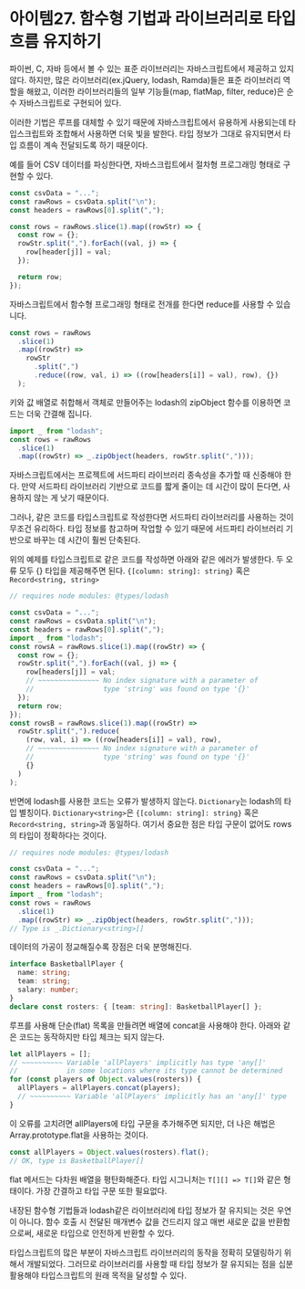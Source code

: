 # 아이템27. 함수형 기법과 라이브러리로 타입 흐름 유지하기

파이썬, C, 자바 등에서 볼 수 있는 표준 라이브러리는 자바스크립트에서 제공하고 있지 않다.
하지만, 많은 라이브러리(ex.jQuery, lodash, Ramda)들은 표준 라이브러리 역할을 해왔고,
이러한 라이브러리들의 일부 기능들(map, flatMap, filter, reduce)은 순수 자바스크립트로 구현되어 있다.

이러한 기법은 루프를 대체할 수 있기 때문에 자바스크립트에서 유용하게 사용되는데 타입스크립트와 조합해서 사용하면 더욱 빛을 발한다.
타입 정보가 그대로 유지되면서 타입 흐름이 계속 전달되도록 하기 때문이다.

예를 들어 CSV 데이터를 파싱한다면, 자바스크립트에서 절차형 프로그래밍 형태로 구현할 수 있다.

```js
const csvData = "...";
const rawRows = csvData.split("\n");
const headers = rawRows[0].split(",");

const rows = rawRows.slice(1).map((rowStr) => {
  const row = {};
  rowStr.split(",").forEach((val, j) => {
    row[header[j]] = val;
  });

  return row;
});
```

자바스크립트에서 함수형 프로그래밍 형태로 전개를 한다면 reduce를 사용할 수 있습니다.

```js
const rows = rawRows
  .slice(1)
  .map((rowStr) =>
    rowStr
      .split(",")
      .reduce((row, val, i) => ((row[headers[i]] = val), row), {})
  );
```

키와 값 배열로 취합해서 객체로 만들어주는 lodash의 zipObject 함수를 이용하면 코드는 더욱 간결해 집니다.

```js
import _ from "lodash";
const rows = rawRows
  .slice(1)
  .map((rowStr) => _.zipObject(headers, rowStr.split(",")));
```

자바스크립트에서는 프로젝트에 서드파티 라이브러리 종속성을 추가할 때 신중해야 한다. 만약 서드파티 라이브러리 기반으로
코드를 짧게 줄이는 데 시간이 많이 든다면, 사용하지 않는 게 낫기 때문이다.

그러나, 같은 코드를 타입스크립트로 작성한다면 서드파티 라이브러리를 사용하는 것이 무조건 유리하다.
타입 정보를 참고하며 작업할 수 있기 때문에 서드파티 라이브러리 기반으로 바꾸는 데 시간이 훨씬 단축된다.

위의 예제를 타입스크립트로 같은 코드를 작성하면 아래와 같은 에러가 발생한다. 두 오류 모두 {} 타입을 제공해주면 된다.
`{[column: string]: string}` 혹은 `Record<string, string>`

```ts
// requires node modules: @types/lodash

const csvData = "...";
const rawRows = csvData.split("\n");
const headers = rawRows[0].split(",");
import _ from "lodash";
const rowsA = rawRows.slice(1).map((rowStr) => {
  const row = {};
  rowStr.split(",").forEach((val, j) => {
    row[headers[j]] = val;
    // ~~~~~~~~~~~~~~~ No index signature with a parameter of
    //                 type 'string' was found on type '{}'
  });
  return row;
});
const rowsB = rawRows.slice(1).map((rowStr) =>
  rowStr.split(",").reduce(
    (row, val, i) => ((row[headers[i]] = val), row),
    // ~~~~~~~~~~~~~~~ No index signature with a parameter of
    //                 type 'string' was found on type '{}'
    {}
  )
);
```

반면에 lodash를 사용한 코드는 오류가 발생하지 않는다. `Dictionary`는 lodash의 타입 별칭이다.
`Dictionary<string>`은 `{[column: string]: string}` 혹은 `Record<string, string>`과 동일하다.
여기서 중요한 점은 타입 구문이 없어도 rows의 타입이 정확하다는 것이다.

```ts
// requires node modules: @types/lodash

const csvData = "...";
const rawRows = csvData.split("\n");
const headers = rawRows[0].split(",");
import _ from "lodash";
const rows = rawRows
  .slice(1)
  .map((rowStr) => _.zipObject(headers, rowStr.split(",")));
// Type is _.Dictionary<string>[]
```

데이터의 가공이 정교해질수록 장점은 더욱 분명해진다.

```ts
interface BasketballPlayer {
  name: string;
  team: string;
  salary: number;
}
declare const rosters: { [team: string]: BasketballPlayer[] };
```

루프를 사용해 단순(flat) 목록을 만들려면 배열에 concat을 사용해야 한다. 아래와 같은 코드는 동작하지만 타입 체크는 되지 않는다.

```ts
let allPlayers = [];
// ~~~~~~~~~~ Variable 'allPlayers' implicitly has type 'any[]'
//            in some locations where its type cannot be determined
for (const players of Object.values(rosters)) {
  allPlayers = allPlayers.concat(players);
  // ~~~~~~~~~~ Variable 'allPlayers' implicitly has an 'any[]' type
}
```

이 오류를 고치려면 allPlayers에 타입 구문을 추가해주면 되지만, 더 나은 해법은 Array.prototype.flat을 사용하는 것이다.

```ts
const allPlayers = Object.values(rosters).flat();
// OK, type is BasketballPlayer[]
```

flat 메서드는 다차원 배열을 평탄화해준다. 타입 시그니처는 `T[][] => T[]`와 같은 형태이다. 가장 간결하고 타입 구문 또한 필요없다.

내장된 함수형 기법들과 lodash같은 라이브러리에 타입 정보가 잘 유지되는 것은 우연이 아니다. 함수 호출 시 전달된 매개변수 값을 건드리지 않고
매번 새로운 값을 반환함으로써, 새로운 타입으로 안전하게 반환할 수 있다.

타입스크립트의 많은 부분이 자바스크립트 라이브러리의 동작을 정확히 모델링하기 위해서 개발되었다. 그러므로 라이브러리를 사용할 때 타입 정보가
잘 유지되는 점을 십분 활용해야 타입스크립트의 원래 목적을 달성할 수 있다.
